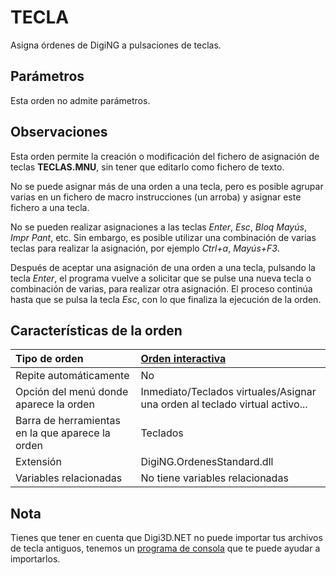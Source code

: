 # TECLA

Asigna órdenes de DigiNG a pulsaciones de teclas.

## Parámetros

Esta orden no admite parámetros.

## Observaciones

Esta orden permite la creación o modificación del fichero de asignación de teclas **TECLAS.MNU**, sin tener que editarlo como fichero de texto.

No se puede asignar más de una orden a una tecla, pero es posible agrupar varias en un fichero de macro instrucciones \(un arroba\) y asignar este fichero a una tecla.

No se pueden realizar asignaciones a las teclas _Enter_, _Esc_, _Bloq Mayús_, _Impr Pant_, etc. Sin embargo, es posible utilizar una combinación de varias teclas para realizar la asignación, por ejemplo _Ctrl+a_, _Mayús+F3_.

Después de aceptar una asignación de una orden a una tecla, pulsando la tecla _Enter_, el programa vuelve a solicitar que se pulse una nueva tecla o combinación de varias, para realizar otra asignación. El proceso continúa hasta que se pulsa la tecla _Esc_, con lo que finaliza la ejecución de la orden.

## Características de la orden

| Tipo de orden | [Orden interactiva](tecla.md) |
| :--- | :--- |
| Repite automáticamente | No |
| Opción del menú donde aparece la orden | Inmediato/Teclados virtuales/Asignar una orden al teclado virtual activo... |
| Barra de herramientas en la que aparece la orden | Teclados |
| Extensión | DigiNG.OrdenesStandard.dll |
| Variables relacionadas | No tiene variables relacionadas |

## Nota

Tienes que tener en cuenta que Digi3D.NET no puede importar tus archivos de tecla antiguos, tenemos un [programa de consola](https://github.com/digi21/docs/tree/7fc627c885c16fb88afc7cc05a6df2a2f4a54563/digi3d-net/referencia/digi3d.net/ventana-de-dibujo/ordenes/t/ArchivosDeConfiguracionDeTeclas.html) que te puede ayudar a importarlos.


